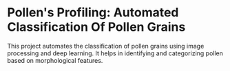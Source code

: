 # Pollen's Profiling: Automated Classification Of Pollen Grains

This project automates the classification of pollen grains using image processing and deep learning.
It helps in identifying and categorizing pollen based on morphological features.
